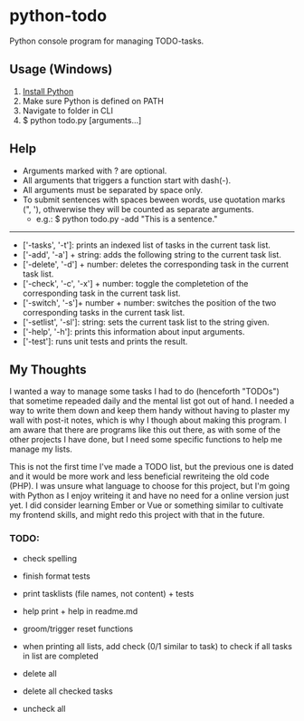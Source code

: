 # python-todo

Python console program for managing TODO-tasks.

## Usage (Windows)
1. [Install Python](https://www.python.org/downloads/)
2. Make sure Python is defined on PATH
3. Navigate to folder in CLI
4. $ python todo.py [arguments...]

## Help
- Arguments marked with ? are optional.
- All arguments that triggers a function start with dash(-).
- All arguments must be separated by space only.
- To submit sentences with spaces beween words, use quotation marks (", '), othwerwise they will be counted as separate arguments.
    - e.g.: $ python todo.py -add "This is a sentence."

---

- ['-tasks', '-t']: prints an indexed list of tasks in the current task list.
- ['-add', '-a'] + string: adds the following string to the current task list.
- ['-delete', '-d'] + number: deletes the corresponding task in the current task list.
- ['-check', '-c', '-x'] + number: toggle the completetion of the corresponding task in the current task list.
- ['-switch', '-s']+ number + number: switches the position of the two corresponding tasks in the current task list.
- ['-setlist', '-sl']: string: sets the current task list to the string given.
- ['-help', '-h']: prints this information about input arguments.
- ['-test']: runs unit tests and prints the result.

## My Thoughts

I wanted a way to manage some tasks I had to do (henceforth "TODOs") that sometime repeaded daily and the mental list got out of hand. I needed a way to write them down and keep them handy without having to plaster my wall with post-it notes, which is why I though about making this program. I am aware that there are programs like this out there, as with some of the other projects I have done, but I need some specific functions to help me manage my lists. 

This is not the first time I've made a TODO list, but the previous one is dated and it would be more work and less beneficial rewriteing the old code (PHP). I was unsure what language to choose for this project, but I'm going with Python as I enjoy writeing it and have no need for a online version just yet. I did consider learning Ember or Vue or something similar to cultivate my frontend skills, and might redo this project with that in the future.

### TODO:
- check spelling
- finish format tests
- print tasklists (file names, not content) + tests
- help print + help in readme.md
- groom/trigger reset functions

- when printing all lists, add check (0/1 similar to task) to check if all tasks in list are completed
- delete all
- delete all checked tasks
- uncheck all